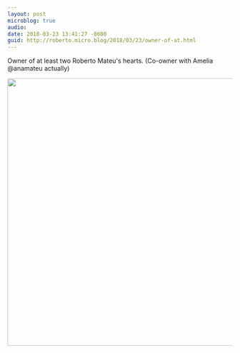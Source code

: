 ```yaml
---
layout: post
microblog: true
audio: 
date: 2018-03-23 13:41:27 -0600
guid: http://roberto.micro.blog/2018/03/23/owner-of-at.html
---
```

Owner of at least two Roberto Mateu's hearts. (Co-owner with Amelia @anamateu actually)

<img src="http://roberto.mateu.me/uploads/2018/80b530b3de.jpg" width="600" height="600" />

